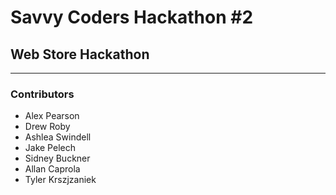 # Savvy Coders Hackathon \#2
## Web Store Hackathon

---

### Contributors
+ Alex Pearson
+ Drew Roby
+ Ashlea Swindell
+ Jake Pelech
+ Sidney Buckner
+ Allan Caprola
+ Tyler Krszjzaniek